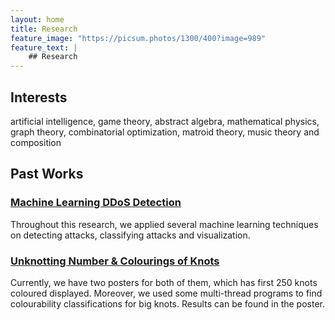```yaml
---
layout: home
title: Research
feature_image: "https://picsum.photos/1300/400?image=989"
feature_text: |
    ## Research
---
```




## Interests
artificial intelligence, game theory, abstract algebra, mathematical physics, graph theory, combinatorial optimization, matroid theory, music theory and composition

## Past Works
### [Machine Learning DDoS Detection](https://github.com/Sibelius-6/DDoS-with-ML)
Throughout this research, we applied several machine learning techniques on detecting attacks, classifying attacks and visualization.

### [Unknotting Number & Colourings of Knots](https://www.sibeliusp.com/old/research/knots/)
Currently, we have two posters for both of them, which has first 250 knots coloured displayed. Moreover, we used some multi-thread programs to find colourability classifications for big knots. Results can be found in the poster.
